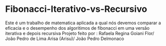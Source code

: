 # Fibonacci-Iterativo-vs-Recursivo
Este é um trabalho de matematica aplicada a qual nós devemos comparar a eficacia e o desempenho dos algoritimos de fibonacci em uma versão iterativa e depois recursiva
Projeto feito por : Rafaela Regina Goiani Flor/  
                    João Pedro de Lima Arisa (Arisu)/ 
                    João Pedro Delmonaco
